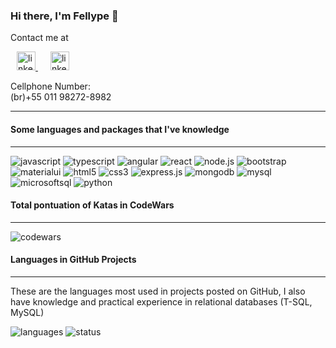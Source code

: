 <div>
    <h3>Hi there, I'm Fellype 👋</h3>
    <p>Contact me at</p>
    <a
    href="https://www.linkedin.com/in/fellype-almeida-queiroz/"
    style="margin: 10px"
    >
    <img
        src="https://www.presserv.com/wp-content/uploads/2020/07/linkedin-logo.png"
        alt="linkedin icon"
        width="30px"
    />
    </a>
    <a href="mailto:fellype.ads@gmail.com" style="margin: 10px">
    <img
        src="https://upload.wikimedia.org/wikipedia/commons/thumb/7/7e/Gmail_icon_%282020%29.svg/512px-Gmail_icon_%282020%29.svg.png"
        alt="linkedin icon"
        width="30px"
    />
    </a>
    <p>
    Cellphone Number: <br />
    (br)+55 011 98272-8982
    </p>
    <hr />
    <h4>Some languages and packages that I've knowledge</h4>
    <hr />
    <img
    src="https://img.shields.io/badge/-JavaScript-black?style=for-the-badge&logo=javascript"
    alt="javascript"
    />
    <img
    src="https://img.shields.io/badge/-typescript-black?style=for-the-badge&logo=typescript"
    alt="typescript"
    />
    <img
    src="https://img.shields.io/badge/-angular-black?style=for-the-badge&logo=angular"
    alt="angular"
    />
    <img
    src="https://img.shields.io/badge/-react-black?style=for-the-badge&logo=react"
    alt="react"
    />
    <img
    src="https://img.shields.io/badge/-node.js-black?style=for-the-badge&logo=node.js"
    alt="node.js"
    />
    <img
    src="https://img.shields.io/badge/-bootstrap-black?style=for-the-badge&logo=bootstrap"
    alt="bootstrap"
    />
    <img
    src="https://img.shields.io/badge/-materialui-black?style=for-the-badge&logo=materialui"
    alt="materialui"
    />
    <img
    src="https://img.shields.io/badge/-html5-black?style=for-the-badge&logo=html5"
    alt="html5"
    />
    <img
    src="https://img.shields.io/badge/-css3-black?style=for-the-badge&logo=css3"
    alt="css3"
    />
    <img
    src="https://img.shields.io/badge/-express-black?style=for-the-badge&logo=express"
    alt="express.js"
    />
    <img
    src="https://img.shields.io/badge/-mongodb-black?style=for-the-badge&logo=mongodb"
    alt="mongodb"
    />
    <img
    src="https://img.shields.io/badge/-mysql-black?style=for-the-badge&logo=mysql"
    alt="mysql"
    />
    <img
    src="https://img.shields.io/badge/-microsoft sql-black?style=for-the-badge&logo=microsoft"
    alt="microsoftsql"
    />
    <img
    src="https://img.shields.io/badge/-python-black?style=for-the-badge&logo=python"
    alt="python"
    />
    <h4>Total pontuation of Katas in CodeWars</h4>
    <hr />
    <img
    src="https://www.codewars.com/users/Fellype.Queiroz/badges/large"
    alt="codewars"
    />
    <h4>Languages in GitHub Projects</h4>
    <hr />
    <p>
    These are the languages most used in projects posted on GitHub, I also
    have knowledge and practical experience in relational databases (T-SQL,
    MySQL)
    </p>
    <div>
    <img
        src="https://github-readme-stats.vercel.app/api/top-langs/?username=fellypeq&theme=dark"
        alt="languages"
    />
    <img
        src="https://github-readme-stats.vercel.app/api?username=fellypeq&show_icons=true&theme=dark"
        alt="status"
    />
    </div>
</div>

<!--
**FellypeQ/fellypeq** is a ✨ _special_ ✨ repository because its `README.md` (this file) appears on your GitHub profile.

Here are some ideas to get you started:

- 🔭 I’m currently working on ...
- 🌱 I’m currently learning ...
- 👯 I’m looking to collaborate on ...
- 🤔 I’m looking for help with ...
- 💬 Ask me about ...
- 📫 How to reach me: ...
- 😄 Pronouns: ...
- ⚡ Fun fact: ...
  -->
